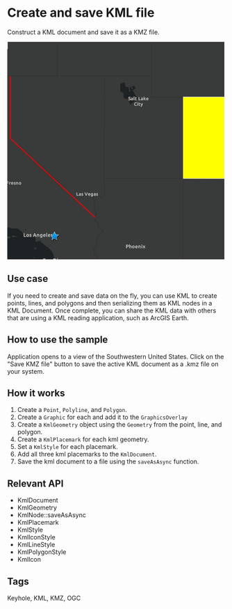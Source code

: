 # Create and save KML file

Construct a KML document and save it as a KMZ file.

![](screenshot.png)

## Use case

If you need to create and save data on the fly, you can use KML to create points, lines, and polygons and then serializing them as KML nodes in a KML Document. Once complete, you can share the KML data with others that are using a KML reading application, such as ArcGIS Earth.

## How to use the sample

Application opens to a view of the Southwestern United States. Click on the "Save KMZ file" button to save the active KML document as a .kmz file on your system.

## How it works

1. Create a `Point`, `Polyline`, and `Polygon`.
2. Create a `Graphic` for each and add it to the `GraphicsOverlay`
3. Create a `KmlGeometry` object using the `Geometry` from the point, line, and polygon.
4. Create a `KmlPlacemark` for each kml geometry.
5. Set a `KmlStyle` for each placemark.
6. Add all three kml placemarks to the `KmlDocument`.
7. Save the kml document to a file using the `saveAsAsync` function.

## Relevant API

* KmlDocument
* KmlGeometry
* KmlNode::saveAsAsync
* KmlPlacemark
* KmlStyle
* KmlIconStyle
* KmlLineStyle
* KmlPolygonStyle
* KmlIcon

## Tags

Keyhole, KML, KMZ, OGC
